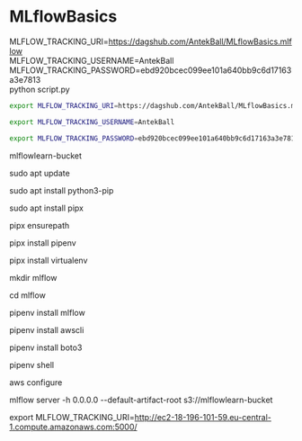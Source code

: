 # MLflowBasics


MLFLOW_TRACKING_URI=https://dagshub.com/AntekBall/MLflowBasics.mlflow \
MLFLOW_TRACKING_USERNAME=AntekBall \
MLFLOW_TRACKING_PASSWORD=ebd920bcec099ee101a640bb9c6d17163a3e7813 \
python script.py


``` bash
export MLFLOW_TRACKING_URI=https://dagshub.com/AntekBall/MLflowBasics.mlflow

export MLFLOW_TRACKING_USERNAME=AntekBall 

export MLFLOW_TRACKING_PASSWORD=ebd920bcec099ee101a640bb9c6d17163a3e7813

```

mlflowlearn-bucket

sudo apt update

sudo apt install python3-pip

sudo apt install pipx

pipx ensurepath

pipx install pipenv

pipx install virtualenv

mkdir mlflow

cd mlflow

pipenv install mlflow

pipenv install awscli

pipenv install boto3

pipenv shell

aws configure

mlflow server -h 0.0.0.0 --default-artifact-root s3://mlflowlearn-bucket

export MLFLOW_TRACKING_URI=http://ec2-18-196-101-59.eu-central-1.compute.amazonaws.com:5000/
